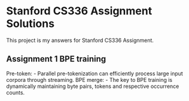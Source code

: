 # Stanford CS336 Assignment Solutions
This project is my answers for Stanford CS336 Assignment.
## Assignment 1 BPE training
Pre-token: 
    - Parallel pre-tokenization can efficiently process large input corpora through streaming.
BPE merge: 
    - The key to BPE training is dynamically maintaining byte pairs, tokens and respective occurrence counts.